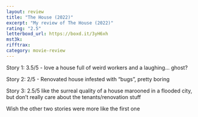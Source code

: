 ```yaml
---
layout: review
title: "The House (2022)"
excerpt: "My review of The House (2022)"
rating: "2.5"
letterboxd_url: https://boxd.it/3yH6xh
mst3k:
rifftrax:
category: movie-review
---
```


Story 1: 3.5/5 - love a house full of weird workers and a laughing… ghost?

Story 2: 2/5 - Renovated house infested with “bugs”, pretty boring

Story 3: 2.5/5 like the surreal quality of a house marooned in a flooded city, but don’t really care about the tenants/renovation stuff

Wish the other two stories were more like the first one
